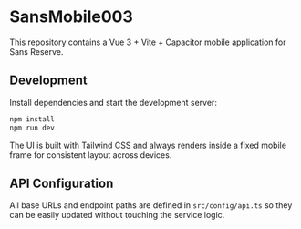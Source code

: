 # SansMobile003

This repository contains a Vue 3 + Vite + Capacitor mobile application for Sans Reserve.

## Development

Install dependencies and start the development server:

```bash
npm install
npm run dev
```

The UI is built with Tailwind CSS and always renders inside a fixed mobile frame for consistent layout across devices.


## API Configuration

All base URLs and endpoint paths are defined in `src/config/api.ts` so they can be easily updated without touching the service logic.
